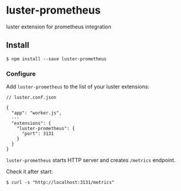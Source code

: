 # luster-prometheus

luster extension for prometheus integration

## Install

```
$ npm install --save luster-prometheus
```

### Configure

Add `luster-prometheus` to the list of your luster extensions:

~~~
// luster.conf.json

{
  "app": "worker.js",
  ···
  "extensions": {
    "luster-prometheus": {
      "port": 3131
    }
  }
}
~~~

`luster-prometheus` starts HTTP server and creates `/metrics` endpoint. 

Check it after start:
```
$ curl -s "http://localhost:3131/metrics"
```

